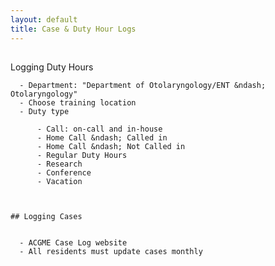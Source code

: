 ```yaml
---
layout: default
title: Case & Duty Hour Logs
---
```

## 
Logging Duty Hours



    
      - Department: "Department of Otolaryngology/ENT &ndash; Otolaryngology"
      - Choose training location
      - Duty type
        
          - Call: on-call and in-house
          - Home Call &ndash; Called in
          - Home Call &ndash; Not Called in
          - Regular Duty Hours
          - Research
          - Conference
          - Vacation
        
      
    
    ## Logging Cases

    
      - ACGME Case Log website
      - All residents must update cases monthly
    
